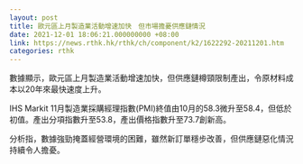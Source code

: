 ```yaml
---
layout: post
title: 歐元區上月製造業活動增速加快　但市場擔憂供應鏈情況
date: 2021-12-01 18:06:21.000000000 +08:00
link: https://news.rthk.hk/rthk/ch/component/k2/1622292-20211201.htm
categories: rthk
---
```


數據顯示，歐元區上月製造業活動增速加快，但供應鏈樽頸限制產出，令原材料成本以20年來最快速度上升。

IHS Markit 11月製造業採購經理指數(PMI)終值由10月的58.3微升至58.4，但低於初值。產出分項指數升至53.8，產出價格指數升至73.7創新高。

分析指，數據強勁掩蓋經營環境的困難，雖然新訂單穩步改善，但供應鏈惡化情況持續令人擔憂。
